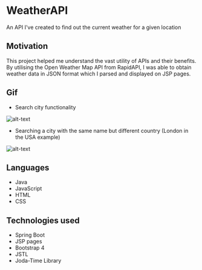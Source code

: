 # WeatherAPI
An API I've created to find out the current weather for a given location
## Motivation
This project helped me understand the vast utility of APIs and their benefits. By utilising the Open Weather Map API from RapidAPI, I was able to obtain weather data in JSON format which I parsed and displayed on JSP pages.
## Gif
- Search city functionality

![alt-text](https://media.giphy.com/media/aTWkdighzUiwfzxrA5/giphy.gif)
- Searching a city with the same name but different country (London in the USA example)

![alt-text](https://media.giphy.com/media/gt0hmdGvHT0lnC5wAU/giphy.gif)
## Languages
- Java
- JavaScript
- HTML
- CSS
## Technologies used
- Spring Boot
- JSP pages
- Bootstrap 4
- JSTL
- Joda-Time Library
